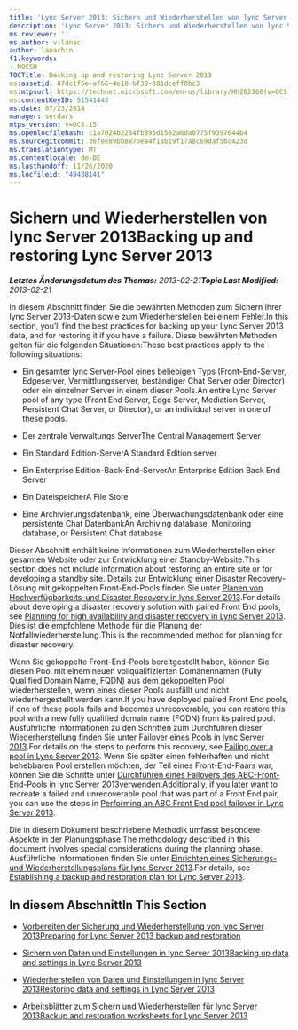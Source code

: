 ```yaml
---
title: 'Lync Server 2013: Sichern und Wiederherstellen von lync Server'
description: 'Lync Server 2013: Sichern und Wiederherstellen von lync Server'
ms.reviewer: ''
ms.author: v-lanac
author: lanachin
f1.keywords:
- NOCSH
TOCTitle: Backing up and restoring Lync Server 2013
ms:assetid: 07dc1f5e-af66-4e18-bf39-881dceff8bc3
ms:mtpsurl: https://technet.microsoft.com/en-us/library/Hh202160(v=OCS.15)
ms:contentKeyID: 51541443
ms.date: 07/23/2014
manager: serdars
mtps_version: v=OCS.15
ms.openlocfilehash: c1a7024b2264fb895d1562a6da0775f9397644b4
ms.sourcegitcommit: 36fee89bb887bea4f18b19f17a8c69daf5bc423d
ms.translationtype: MT
ms.contentlocale: de-DE
ms.lasthandoff: 11/26/2020
ms.locfileid: "49438141"
---
```

# <a name="backing-up-and-restoring-lync-server-2013"></a><span data-ttu-id="5f436-103">Sichern und Wiederherstellen von lync Server 2013</span><span class="sxs-lookup"><span data-stu-id="5f436-103">Backing up and restoring Lync Server 2013</span></span>

<div data-xmlns="http://www.w3.org/1999/xhtml">

<div class="topic" data-xmlns="http://www.w3.org/1999/xhtml" data-msxsl="urn:schemas-microsoft-com:xslt" data-cs="https://msdn.microsoft.com/">

<div data-asp="https://msdn2.microsoft.com/asp">



</div>

<div id="mainSection">

<div id="mainBody"><span data-ttu-id="5f436-104">

<span> </span></span><span class="sxs-lookup"><span data-stu-id="5f436-104">

<span> </span></span></span>

<span data-ttu-id="5f436-105">_**Letztes Änderungsdatum des Themas:** 2013-02-21_</span><span class="sxs-lookup"><span data-stu-id="5f436-105">_**Topic Last Modified:** 2013-02-21_</span></span>

<span data-ttu-id="5f436-106">In diesem Abschnitt finden Sie die bewährten Methoden zum Sichern Ihrer lync Server 2013-Daten sowie zum Wiederherstellen bei einem Fehler.</span><span class="sxs-lookup"><span data-stu-id="5f436-106">In this section, you’ll find the best practices for backing up your Lync Server 2013 data, and for restoring it if you have a failure.</span></span> <span data-ttu-id="5f436-107">Diese bewährten Methoden gelten für die folgenden Situationen:</span><span class="sxs-lookup"><span data-stu-id="5f436-107">These best practices apply to the following situations:</span></span>

  - <span data-ttu-id="5f436-108">Ein gesamter lync Server-Pool eines beliebigen Typs (Front-End-Server, Edgeserver, Vermittlungsserver, beständiger Chat Server oder Director) oder ein einzelner Server in einem dieser Pools.</span><span class="sxs-lookup"><span data-stu-id="5f436-108">An entire Lync Server pool of any type (Front End Server, Edge Server, Mediation Server, Persistent Chat Server, or Director), or an individual server in one of these pools.</span></span>

  - <span data-ttu-id="5f436-109">Der zentrale Verwaltungs Server</span><span class="sxs-lookup"><span data-stu-id="5f436-109">The Central Management Server</span></span>

  - <span data-ttu-id="5f436-110">Ein Standard Edition-Server</span><span class="sxs-lookup"><span data-stu-id="5f436-110">A Standard Edition server</span></span>

  - <span data-ttu-id="5f436-111">Ein Enterprise Edition-Back-End-Server</span><span class="sxs-lookup"><span data-stu-id="5f436-111">An Enterprise Edition Back End Server</span></span>

  - <span data-ttu-id="5f436-112">Ein Dateispeicher</span><span class="sxs-lookup"><span data-stu-id="5f436-112">A File Store</span></span>

  - <span data-ttu-id="5f436-113">Eine Archivierungsdatenbank, eine Überwachungsdatenbank oder eine persistente Chat Datenbank</span><span class="sxs-lookup"><span data-stu-id="5f436-113">An Archiving database, Monitoring database, or Persistent Chat database</span></span>

<span data-ttu-id="5f436-114">Dieser Abschnitt enthält keine Informationen zum Wiederherstellen einer gesamten Website oder zur Entwicklung einer Standby-Website.</span><span class="sxs-lookup"><span data-stu-id="5f436-114">This section does not include information about restoring an entire site or for developing a standby site.</span></span> <span data-ttu-id="5f436-115">Details zur Entwicklung einer Disaster Recovery-Lösung mit gekoppelten Front-End-Pools finden Sie unter [Planen von Hochverfügbarkeits-und Disaster Recovery in lync Server 2013](lync-server-2013-planning-for-high-availability-and-disaster-recovery.md).</span><span class="sxs-lookup"><span data-stu-id="5f436-115">For details about developing a disaster recovery solution with paired Front End pools, see [Planning for high availability and disaster recovery in Lync Server 2013](lync-server-2013-planning-for-high-availability-and-disaster-recovery.md).</span></span> <span data-ttu-id="5f436-116">Dies ist die empfohlene Methode für die Planung der Notfallwiederherstellung.</span><span class="sxs-lookup"><span data-stu-id="5f436-116">This is the recommended method for planning for disaster recovery.</span></span>

<span data-ttu-id="5f436-117">Wenn Sie gekoppelte Front-End-Pools bereitgestellt haben, können Sie diesen Pool mit einem neuen vollqualifizierten Domänennamen (Fully Qualified Domain Name, FQDN) aus dem gekoppelten Pool wiederherstellen, wenn eines dieser Pools ausfällt und nicht wiederhergestellt werden kann.</span><span class="sxs-lookup"><span data-stu-id="5f436-117">If you have deployed paired Front End pools, if one of these pools fails and becomes unrecoverable, you can restore this pool with a new fully qualified domain name (FQDN) from its paired pool.</span></span> <span data-ttu-id="5f436-118">Ausführliche Informationen zu den Schritten zum Durchführen dieser Wiederherstellung finden Sie unter [Failover eines Pools in lync Server 2013](lync-server-2013-failing-over-a-pool.md).</span><span class="sxs-lookup"><span data-stu-id="5f436-118">For details on the steps to perform this recovery, see [Failing over a pool in Lync Server 2013](lync-server-2013-failing-over-a-pool.md).</span></span> <span data-ttu-id="5f436-119">Wenn Sie später einen fehlerhaften und nicht behebbaren Pool erstellen möchten, der Teil eines Front-End-Paars war, können Sie die Schritte unter [Durchführen eines Failovers des ABC-Front-End-Pools in lync Server 2013](lync-server-2013-performing-an-abc-front-end-pool-failover.md)verwenden.</span><span class="sxs-lookup"><span data-stu-id="5f436-119">Additionally, if you later want to recreate a failed and unrecoverable pool that was part of a Front End pair, you can use the steps in [Performing an ABC Front End pool failover in Lync Server 2013](lync-server-2013-performing-an-abc-front-end-pool-failover.md).</span></span>

<span data-ttu-id="5f436-120">Die in diesem Dokument beschriebene Methodik umfasst besondere Aspekte in der Planungsphase.</span><span class="sxs-lookup"><span data-stu-id="5f436-120">The methodology described in this document involves special considerations during the planning phase.</span></span> <span data-ttu-id="5f436-121">Ausführliche Informationen finden Sie unter [Einrichten eines Sicherungs-und Wiederherstellungsplans für lync Server 2013](lync-server-2013-establishing-a-backup-and-restoration-plan.md).</span><span class="sxs-lookup"><span data-stu-id="5f436-121">For details, see [Establishing a backup and restoration plan for Lync Server 2013](lync-server-2013-establishing-a-backup-and-restoration-plan.md).</span></span>

<div>

## <a name="in-this-section"></a><span data-ttu-id="5f436-122">In diesem Abschnitt</span><span class="sxs-lookup"><span data-stu-id="5f436-122">In This Section</span></span>

  - [<span data-ttu-id="5f436-123">Vorbereiten der Sicherung und Wiederherstellung von lync Server 2013</span><span class="sxs-lookup"><span data-stu-id="5f436-123">Preparing for Lync Server 2013 backup and restoration</span></span>](lync-server-2013-preparing-for-lync-server-backup-and-restoration.md)

  - [<span data-ttu-id="5f436-124">Sichern von Daten und Einstellungen in lync Server 2013</span><span class="sxs-lookup"><span data-stu-id="5f436-124">Backing up data and settings in Lync Server 2013</span></span>](lync-server-2013-backing-up-data-and-settings.md)

  - [<span data-ttu-id="5f436-125">Wiederherstellen von Daten und Einstellungen in lync Server 2013</span><span class="sxs-lookup"><span data-stu-id="5f436-125">Restoring data and settings in Lync Server 2013</span></span>](lync-server-2013-restoring-data-and-settings.md)

  - [<span data-ttu-id="5f436-126">Arbeitsblätter zum Sichern und Wiederherstellen für lync Server 2013</span><span class="sxs-lookup"><span data-stu-id="5f436-126">Backup and restoration worksheets for Lync Server 2013</span></span>](lync-server-2013-backup-and-restoration-worksheets.md)

<span data-ttu-id="5f436-127"></div>

</div>

<span> </span>

</div>

</div>

</span><span class="sxs-lookup"><span data-stu-id="5f436-127"></div>

</div>

<span> </span>

</div>

</div>

</span></span></div>

